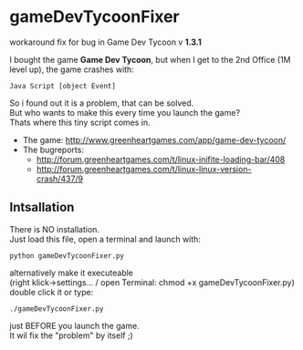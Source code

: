# gameDevTycoonFixer #

workaround fix for bug in Game Dev Tycoon v **1.3.1**

I bought the game **Game Dev Tycoon**, but when I get to the 2nd Office (1M level up), the game crashes with:  

    Java Script [object Event]

So i found out it is a problem, that can be solved.  
But who wants to make this every time you launch the game?  
Thats where this tiny script comes in.

* The game: http://www.greenheartgames.com/app/game-dev-tycoon/
* The bugreports:
    - http://forum.greenheartgames.com/t/linux-inifite-loading-bar/408
    - http://forum.greenheartgames.com/t/linux-linux-version-crash/437/9

## Intsallation ##
There is NO installation.  
Just load this file, open a terminal and launch with:

    python gameDevTycoonFixer.py

alternatively make it executeable  
(right klick->settings... / open Terminal: chmod +x gameDevTycoonFixer.py)  
double click it or type:

    ./gameDevTycoonFixer.py
    
just BEFORE you launch the game.  
It wil fix the "problem" by itself ;)
